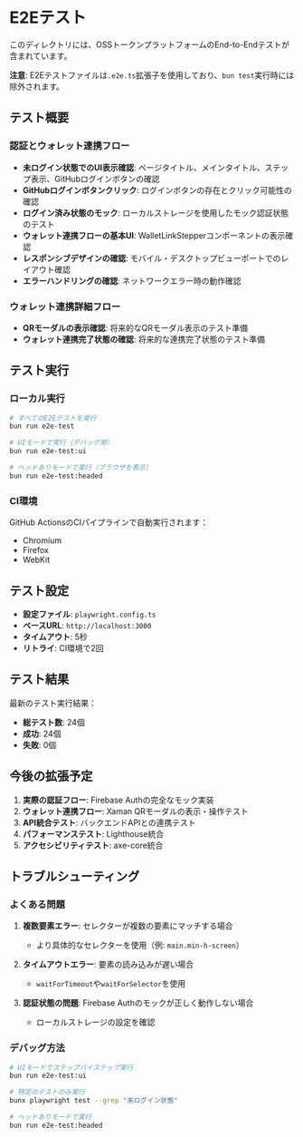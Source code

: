 # E2Eテスト

このディレクトリには、OSSトークンプラットフォームのEnd-to-Endテストが含まれています。

**注意**: E2Eテストファイルは`.e2e.ts`拡張子を使用しており、`bun test`実行時には除外されます。

## テスト概要

### 認証とウォレット連携フロー

- **未ログイン状態でのUI表示確認**: ページタイトル、メインタイトル、ステップ表示、GitHubログインボタンの確認
- **GitHubログインボタンクリック**: ログインボタンの存在とクリック可能性の確認
- **ログイン済み状態のモック**: ローカルストレージを使用したモック認証状態のテスト
- **ウォレット連携フローの基本UI**: WalletLinkStepperコンポーネントの表示確認
- **レスポンシブデザインの確認**: モバイル・デスクトップビューポートでのレイアウト確認
- **エラーハンドリングの確認**: ネットワークエラー時の動作確認

### ウォレット連携詳細フロー

- **QRモーダルの表示確認**: 将来的なQRモーダル表示のテスト準備
- **ウォレット連携完了状態の確認**: 将来的な連携完了状態のテスト準備

## テスト実行

### ローカル実行

```bash
# すべてのE2Eテストを実行
bun run e2e-test

# UIモードで実行（デバッグ用）
bun run e2e-test:ui

# ヘッドありモードで実行（ブラウザを表示）
bun run e2e-test:headed
```

### CI環境

GitHub ActionsのCIパイプラインで自動実行されます：

- Chromium
- Firefox
- WebKit

## テスト設定

- **設定ファイル**: `playwright.config.ts`
- **ベースURL**: `http://localhost:3000`
- **タイムアウト**: 5秒
- **リトライ**: CI環境で2回

## テスト結果

最新のテスト実行結果：

- **総テスト数**: 24個
- **成功**: 24個
- **失敗**: 0個

## 今後の拡張予定

1. **実際の認証フロー**: Firebase Authの完全なモック実装
2. **ウォレット連携フロー**: Xaman QRモーダルの表示・操作テスト
3. **API統合テスト**: バックエンドAPIとの連携テスト
4. **パフォーマンステスト**: Lighthouse統合
5. **アクセシビリティテスト**: axe-core統合

## トラブルシューティング

### よくある問題

1. **複数要素エラー**: セレクターが複数の要素にマッチする場合

   - より具体的なセレクターを使用（例: `main.min-h-screen`）

2. **タイムアウトエラー**: 要素の読み込みが遅い場合

   - `waitForTimeout`や`waitForSelector`を使用

3. **認証状態の問題**: Firebase Authのモックが正しく動作しない場合
   - ローカルストレージの設定を確認

### デバッグ方法

```bash
# UIモードでステップバイステップ実行
bun run e2e-test:ui

# 特定のテストのみ実行
bunx playwright test --grep "未ログイン状態"

# ヘッドありモードで実行
bun run e2e-test:headed
```
